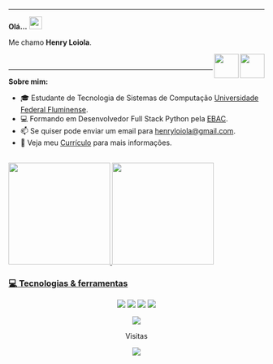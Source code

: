 <hr />
<p align="left" > 
  <b> Olá...</b>
  <img src="https://media.giphy.com/media/hvRJCLFzcasrR4ia7z/giphy.gif" width="25px">
</p>

<p align="left" >
Me chamo <b> Henry Loiola</b>.
</p>

<a href="https://api.whatsapp.com/send?phone=5521998006084" target="_blank">
  <img align="right" src="https://e7.pngegg.com/pngimages/874/257/png-clipart-whatsapp-computer-icons-computer-software-whatsapp-text-logo-thumbnail.png" width="48px"      height="48px">
</a>
<a href="https://www.linkedin.com/in/henry-loiola-89b049269/?original_referer=https%3A%2F%2Fwww%2Egoogle%2Ecom%2F&originalSubdomain=br" target="_blank">
  <img align="right" src="https://i.ibb.co/Kx2GSrT/linkedin.png" width="48px" height="48px">
</a>

<p align="left" >

<br/>
<hr />

**Sobre mim:**

- :mortar_board: Estudante de Tecnologia de Sistemas de Computação <a href = "https://pt.wikipedia.org/wiki/Universidade_Federal_Fluminense">Universidade Federal Fluminense</a>.
- :computer: Formando em Desenvolvedor Full Stack Python pela  <a href="https://ebaconline.com.br/"> EBAC</a>.    
- 📫 Se quiser pode enviar um email para henryloiola@gmail.com.
- 📝 Veja meu <a href="https://docs.google.com/document/d/1eBUBK8texE6A1O8989IKKLaHBYdj7f4jIXVzZMZrSpc/edit?usp=drive_link" target="_blank">Currículo</a> para mais informações.
<br/>
<div>
  <a href="https://github.com/Henry-Loiola">
  <img height="200em" src="https://github-readme-stats.vercel.app/api?username=Henry-Loiola&show_icons=true&theme=dark&include_all_commits=true&count_private=true"/>
  <img height="200em" src="https://github-readme-stats.vercel.app/api/top-langs/?username=Henry-Loiola&layout=compact&langs_count=16&theme=dark"/>
</div>


### 💻  Tecnologias & ferramentas
<p align="center">

  <a>
    <img src="https://img.shields.io/badge/Python-FFD43B?style=for-the-badge&logo=python&logoColor=darkgreen" />
  </a>
  <a>
    <img src="https://img.shields.io/badge/JavaScript-F7DF1E?style=for-the-badge&logo=javascript&logoColor=black" />
  </a>
  <a>
    <img src="https://img.shields.io/badge/HTML5-E34F26?style=for-the-badge&logo=html5&logoColor=white" />
  </a>
  <a>
    <img src="https://img.shields.io/badge/CSS3-1572B6?style=for-the-badge&logo=css3&logoColor=white" />
  </a>
  <p align="center">
  <a>
    <img src="https://img.shields.io/badge/GitHub-100000?style=for-the-badge&logo=github&logoColor=white"/>
  </a>
  

</p>
  
<p align="center">Visitas</p>
<p align="center">   <img alingn="center" src="https://profile-counter.glitch.me/Henry-Loiola/count.svg" /></p>
